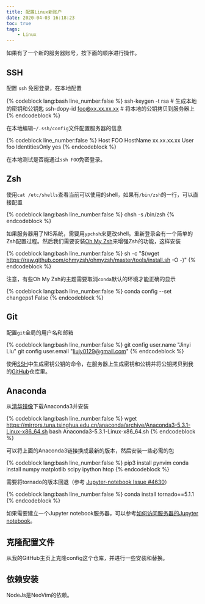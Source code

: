 ```yaml
---
title: 配置Linux新账户
date: 2020-04-03 16:18:23
toc: true
tags:
    - Linux
---
```


如果有了一个新的服务器账号，按下面的顺序进行操作。

## <span id='SSH'>SSH</span>

配置 `ssh` 免密登录，在本地配置

{% codeblock lang:bash line_number:false %}
ssh-keygen -t rsa            # 生成本地的密钥和公钥匙
ssh-dopy-id foo@xx.xx.xx.xx  # 将本地的公钥拷贝到服务器上
{% endcodeblock %}

<!--more-->

在本地编辑`~/.ssh/config`文件配置服务器的信息

{% codeblock line_number:false %}
Host FOO
HostName xx.xx.xx.xx
User foo
IdentitiesOnly yes
{% endcodeblock %}

在本地测试是否能通过`ssh FOO`免密登录。

## Zsh

使用`cat /etc/shells`查看当前可以使用的shell，如果有`/bin/zsh`的一行，可以直接配置

{% codeblock lang:bash line_number:false %}
chsh -s /bin/zsh
{% endcodeblock %}

如果服务器用了NIS系统，需要用`ypchsh`来更改shell。重新登录会有一个简单的Zsh配置过程。然后我们需要安装[Oh My Zsh](https://ohmyz.sh/)来增强Zsh的功能，这样安装

{% codeblock lang:bash line_number:false %}
sh -c "$(wget https://raw.github.com/ohmyzsh/ohmyzsh/master/tools/install.sh -O -)"
{% endcodeblock %}

注意，有些Oh My Zsh的主题需要取消`conda`默认的环境才能正确的显示

{% codeblock lang:bash line_number:false %}
conda config --set changeps1 False
{% endcodeblock %}


## Git

配置`git`全局的用户名和邮箱

{% codeblock lang:bash line_number:false %}
git config user.name "Jinyi Liu"
git config user.email "liujy0129@gmail.com"
{% endcodeblock %}

使用[SSH](#SSH)中生成密钥公钥的命令，在服务器上生成密钥和公钥并将公钥拷贝到我的[GitHub](https://github.com/settings/keys)仓库里。

## Anaconda

从[清华镜像](https://mirrors.tuna.tsinghua.edu.cn/anaconda/archive/)下载Anaconda3并安装

{% codeblock lang:bash line_number:false %}
wget https://mirrors.tuna.tsinghua.edu.cn/anaconda/archive/Anaconda3-5.3.1-Linux-x86_64.sh
bash Anaconda3-5.3.1-Linux-x86_64.sh
{% endcodeblock %}

可以将上面的Anaconda3链接换成最新的版本，然后安装一些必需的包

{% codeblock lang:bash line_number:false %}
pip3 install pynvim
conda install numpy matplotlib scipy ipython htop
{% endcodeblock %}

需要将tornado的版本回退（参考 [Jupyter-notebook Issue #4630](https://github.com/jupyter/notebook/issues/4630)）

{% codeblock lang:bash line_number:false %}
conda install tornado==5.1.1
{% endcodeblock %}

如果需要建立一个Jupyter notebook服务器，可以参考[如何访问服务器的Jupyter notebook](https://zhuanlan.zhihu.com/p/69869583)。


## **克隆配置文件**

从我的GitHub主页上克隆config这个仓库，并进行一些安装和替换。

## **依赖安装**

NodeJs是NeoVim的依赖。
